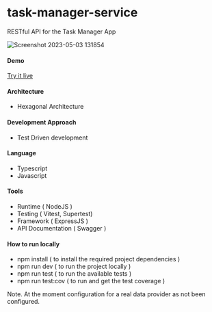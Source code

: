 # task-manager-service
RESTful API for the Task Manager App

![Screenshot 2023-05-03 131854](https://user-images.githubusercontent.com/74774434/235938921-91714f40-0587-4114-b7f4-fd6b4b5f5253.png)

#### Demo
[Try it live](https://shy-jade-newt-sock.cyclic.app/)

#### Architecture
- Hexagonal Architecture

#### Development Approach
- Test Driven development

#### Language
- Typescript
- Javascript

#### Tools
- Runtime ( NodeJS )
- Testing ( Vitest, Supertest)
- Framework ( ExpressJS )
- API Documentation ( Swagger )

#### How to run locally
- npm install ( to install the required project dependencies )
- npm run dev ( to run the project locally )
- npm run test ( to run the available tests )
- npm run test:cov ( to run and get the test coverage )

Note. At the moment configuration for a real data provider as not been configured.

